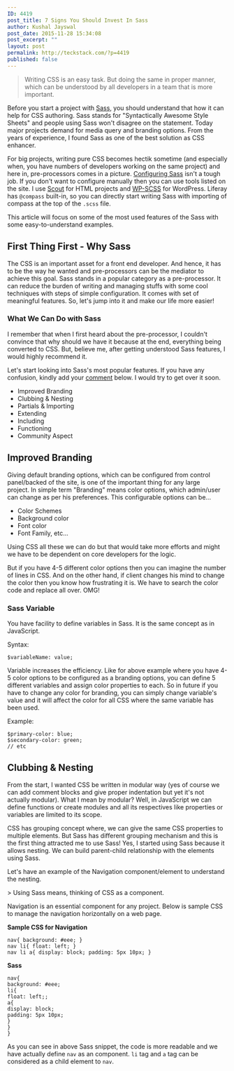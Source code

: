 ```yaml
---
ID: 4419
post_title: 7 Signs You Should Invest In Sass
author: Kushal Jayswal
post_date: 2015-11-28 15:34:08
post_excerpt: ""
layout: post
permalink: http://teckstack.com/?p=4419
published: false
---
```

<blockquote>Writing CSS is an easy task. But doing the same in proper manner, which can be understood by all developers in a team that is more important.</blockquote>
Before you start a project with <a href="http://sass-lang.com/" target="_blank">Sass</a>, you should understand that how it can help for CSS authoring. Sass stands for "Syntactically Awesome Style Sheets" and people using Sass won't disagree on the statement. Today major projects demand for media query and branding options. From the years of experience, I found Sass as one of the best solution as CSS enhancer.

For big projects, writing pure CSS becomes hectik sometime (and especially when, you have numbers of developers working on the same project) and here in, pre-processors comes in a picture. <a href="http://teckstack.com/how-to-configure-sass-for-html-projects">Configuring Sass</a> isn't a tough job. If you don't want to configure manually then you can use tools listed on the site. I use <a href="http://mhs.github.io/scout-app/" target="_blank">Scout</a> for HTML projects and <a href="https://wordpress.org/plugins/wp-scss/" target="_blank">WP-SCSS</a> for WordPress. Liferay has `@compass` built-in, so you can directly start writing Sass with importing of compass at the top of the `.scss` file.

This article will focus on some of the most used features of the Sass with some easy-to-understand examples.
<h2>First Thing First - Why Sass</h2>
The CSS is an important asset for a front end developer. And hence, it has to be the way he wanted and pre-processors can be the mediator to achieve this goal. Sass stands in a popular category as a pre-processor. It can reduce the burden of writing and managing stuffs with some cool techniques with steps of simple configuration. It comes with set of meaningful features. So, let's jump into it and make our life more easier!
<h3>What We Can Do with Sass</h3>
I remember that when I first heard about the pre-processor, I couldn't convince that why should we have it because at the end, everything being converted to CSS. But, believe me, after getting understood Sass features, I would highly recommend it.

Let's start looking into Sass's most popular features.
If you have any confusion, kindly add your <a href="/#comments">comment</a> below. I would try to get over it soon.
<ul>
	<li>Improved Branding</li>
	<li>Clubbing &amp; Nesting</li>
	<li>Partials &amp; Importing</li>
	<li>Extending</li>
	<li>Including</li>
	<li>Functioning</li>
	<li>Community Aspect</li>
</ul>
<h2>Improved Branding</h2>
Giving default branding options, which can be configured from control panel/backed of the site, is one of the important thing for any large project. In simple term "Branding" means color options, which admin/user can change as per his preferences. This configurable options can be...
<ul>
	<li>Color Schemes</li>
	<li>Background color</li>
	<li>Font color</li>
	<li>Font Family, etc...</li>
</ul>
Using CSS all these we can do but that would take more efforts and might we have to be dependent on core developers for the logic.

But if you have 4-5 different color options then you can imagine the number of lines in CSS. And on the other hand, if client changes his mind to change the color then you know how frustrating it is. We have to search the color code and replace all over. OMG!

### Sass Variable
You have facility to define variables in Sass. It is the same concept as in JavaScript.

Syntax:
```
$variableName: value;
```
Variable increases the efficiency. Like for above example where you have 4-5 color options to be configured as a branding options, you can define 5 different variables and assign color properties to each. So in future if you have to change any color for branding, you can simply change variable's value and it will affect the color for all CSS where the same variable has been used.

Example:
```
$primary-color: blue;
$secondary-color: green;
// etc
```

## Clubbing &amp; Nesting
From the start, I wanted CSS be written in modular way (yes of course we can add comment blocks and give proper indentation but yet it's not actually modular). What I mean by modular? Well, in JavaScript we can define functions or create modules and all its respectives like properties or variables are limited to its scope.

CSS has grouping concept where, we can give the same CSS properties to multiple elements. But Sass has different grouping mechanism and this is the first thing attracted me to use Sass! Yes, I started using Sass because it allows nesting. We can build parent-child relationship with the elements using Sass.

Let's have an example of the Navigation component/element to understand the nesting.

&gt; Using Sass means, thinking of CSS as a component.

Navigation is an essential component for any project. Below is sample CSS to manage the navigation horizontally on a web page.

**Sample CSS for Navigation**
```
nav{ background: #eee; }
nav li{ float: left; }
nav li a{ display: block; padding: 5px 10px; }
```
**Sass**
```
nav{
background: #eee;
li{
float: left;;
a{
display: block;
padding: 5px 10px;
}
}
}
```
As you can see in above Sass snippet, the code is more readable and we have actually define `nav` as an component. `li` tag and `a` tag can be considered as a child element to `nav`.